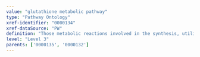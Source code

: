 ```yaml
---
value: "glutathione metabolic pathway"
type: "Pathway Ontology"
xref-identifier: "0000134"
xref-dataSource: "PW"
definition: "Those metabolic reactions involved in the synthesis, utilization and/or degradation of glutathione - a tripeptide that acts as an antioxidant and provides protection against reactive oxygen species. It is also used in the conjugation of xenobiotics and drugs by the phase II biotransformation enzymes."
level: "Level 3"
parents: ['0000135', '0000132']
---
```

